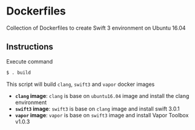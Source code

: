 # Dockerfiles

Collection of Dockerfiles to create Swift 3 environment on Ubuntu 16.04

## Instructions
Execute command
```bash
$ . build
```
This script will build `clang`, `swift3` and `vapor` docker images

- **`clang` image**: `clang` is base on `ubuntu16.04` image and install the clang environment
- **`swift3` image**: `swift3` is base on `clang` image and install swift 3.0.1
- **`vapor` image**: `vapor` is base on `swift3` image and install Vapor Toolbox v1.0.3 


